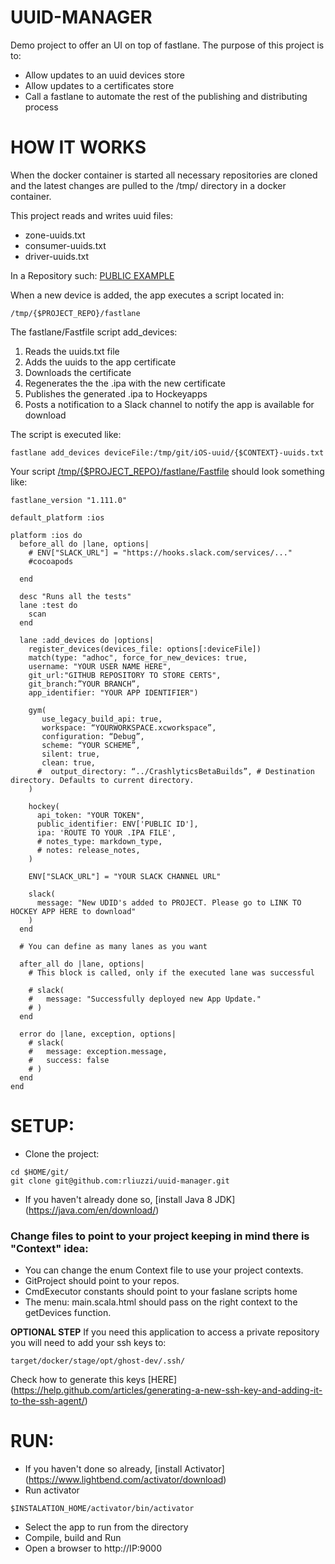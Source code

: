 # UUID-MANAGER
Demo project to offer an UI on top of fastlane. The purpose of this project is to:

- Allow updates to an uuid devices store
- Allow updates to a certificates store
- Call a fastlane to automate the rest of the publishing and distributing process


# HOW IT WORKS
When the docker container is started all necessary repositories are cloned and the latest changes are pulled to the /tmp/ directory in a docker container.

This project reads and writes uuid files:
- zone-uuids.txt
- consumer-uuids.txt
- driver-uuids.txt

In a Repository such: [PUBLIC EXAMPLE](https://github.com/rliuzzi/uuid-store)

When a new device is added, the app executes a script located in: 
```
/tmp/{$PROJECT_REPO}/fastlane
```

The fastlane/Fastfile script add_devices:

1. Reads the uuids.txt file
2. Adds the uuids to the app certificate
3. Downloads the certificate
4. Regenerates the the .ipa with the new certificate
5. Publishes the generated .ipa to Hockeyapps
6. Posts a notification to a Slack channel to notify the app is available for download

The script is executed like:
```
fastlane add_devices deviceFile:/tmp/git/iOS-uuid/{$CONTEXT}-uuids.txt
```
Your script [/tmp/{$PROJECT_REPO}/fastlane/Fastfile](https://github.com/fastlane/fastlane/tree/master/fastlane/docs) should look something like:
```
fastlane_version "1.111.0"

default_platform :ios

platform :ios do
  before_all do |lane, options|
    # ENV["SLACK_URL"] = "https://hooks.slack.com/services/..."
    #cocoapods

  end

  desc "Runs all the tests"
  lane :test do 
    scan
  end

  lane :add_devices do |options|
    register_devices(devices_file: options[:deviceFile])
    match(type: "adhoc", force_for_new_devices: true,
    username: "YOUR USER NAME HERE",
    git_url:"GITHUB REPOSITORY TO STORE CERTS",
    git_branch:”YOUR BRANCH”,
    app_identifier: "YOUR APP IDENTIFIER")

    gym(
       use_legacy_build_api: true,
       workspace: “YOURWORKSPACE.xcworkspace”,
       configuration: “Debug”,
       scheme: “YOUR SCHEME”,
       silent: true,
       clean: true,
      #  output_directory: “../CrashlyticsBetaBuilds”, # Destination directory. Defaults to current directory.
    )

    hockey(
      api_token: "YOUR TOKEN",
      public_identifier: ENV['PUBLIC ID'],
      ipa: 'ROUTE TO YOUR .IPA FILE',
      # notes_type: markdown_type,
      # notes: release_notes,
    )

    ENV["SLACK_URL"] = "YOUR SLACK CHANNEL URL"

    slack(
      message: "New UDID's added to PROJECT. Please go to LINK TO HOCKEY APP HERE to download"
    )
  end

  # You can define as many lanes as you want

  after_all do |lane, options|
    # This block is called, only if the executed lane was successful

    # slack(
    #   message: "Successfully deployed new App Update."
    # )
  end

  error do |lane, exception, options|
    # slack(
    #   message: exception.message,
    #   success: false
    # )
  end
end

```

# SETUP:
- Clone the project:
```
cd $HOME/git/
git clone git@github.com:rliuzzi/uuid-manager.git
```

- If you haven't already done so, [install Java 8 JDK] (https://java.com/en/download/)

### Change files to point to your project keeping in mind there is "Context" idea:
- You can change the enum Context file to use your project contexts.
- GitProject should point to your repos. 
- CmdExecutor constants should point to your faslane scripts home
- The menu: main.scala.html should pass on the right context to the getDevices function.

**OPTIONAL STEP** If you need this application to access a private repository you will need to add your ssh keys to:
```
target/docker/stage/opt/ghost-dev/.ssh/
```
Check how to generate this keys [HERE] (https://help.github.com/articles/generating-a-new-ssh-key-and-adding-it-to-the-ssh-agent/) 

# RUN:

- If you haven't done so already, [install Activator] (https://www.lightbend.com/activator/download)
- Run activator
```
$INSTALATION_HOME/activator/bin/activator
```

- Select the app to run from the directory
- Compile, build and Run
- Open a browser to http://IP:9000

